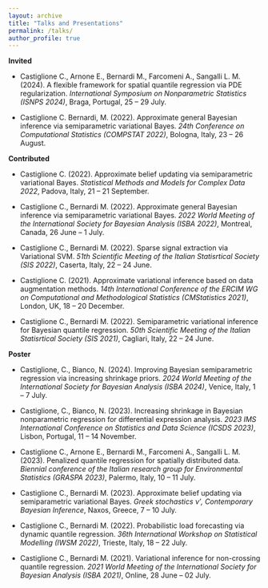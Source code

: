 ```yaml
---
layout: archive
title: "Talks and Presentations"
permalink: /talks/
author_profile: true
---
```


**Invited**

* Castiglione C., Arnone E., Bernardi M., Farcomeni A., Sangalli L. M. (2024). 
  A flexible framework for spatial quantile regression via PDE regularization. 
  *International Symposium on Nonparametric Statistics (ISNPS 2024)*, 
  Braga, Portugal, 25 – 29 July.

* Castiglione C. Bernardi, M. (2022). 
  Approximate general Bayesian inference via semiparametric variational Bayes. 
  *24th Conference on Computational Statistics (COMPSTAT 2022)*, 
  Bologna, Italy, 23 – 26 August.


**Contributed**

* Castiglione C. (2022). 
  Approximate belief updating via semiparametric variational Bayes. 
  *Statistical Methods and Models for Complex Data 2022*, 
  Padova, Italy, 21 – 21 September.

* Castiglione C., Bernardi M. (2022). 
  Approximate general Bayesian inference via semiparametric variational Bayes. 
  *2022 World Meeting of the International Society for Bayesian Analysis (ISBA 2022)*, 
  Montreal, Canada, 26 June – 1 July.

* Castiglione C., Bernardi M. (2022). 
  Sparse signal extraction via Variational SVM.
  *51th Scientific Meeting of the Italian Statisrtical Society (SIS 2022)*, 
  Caserta, Italy, 22 – 24 June.

* Castiglione C. (2021). 
  Approximate variational inference based on data augmentation methods.
  *14th International Conference of the ERCIM WG on Computational and Methodological Statistics (CMStatistics 2021)*, 
  London, UK, 18 – 20 December.

* Castiglione C., Bernardi M. (2022). 
  Semiparametric variational inference for Bayesian quantile regression. 
  *50th Scientific Meeting of the Italian Statisrtical Society (SIS 2021)*,
  Cagliari, Italy, 22 – 24 June.


**Poster**

* Castiglione, C., Bianco, N. (2024). 
  Improving Bayesian semiparametric regression via increasing shrinkage priors. 
  *2024 World Meeting of the International Society for Bayesian Analysis (ISBA 2024)*, 
  Venice, Italy, 1 – 7 July.

* Castiglione, C., Bianco, N. (2023). 
  Increasing shrinkage in Bayesian nonparametric regression for differential expression analysis.
  *2023 IMS International Conference on Statistics and Data Science (ICSDS 2023)*, 
  Lisbon, Portugal, 11 – 14 November.

* Castiglione C., Arnone E., Bernardi M., Farcomeni A., Sangalli L. M. (2023). 
  Penalized quantile regression for spatially distributed data. 
  *Biennial conference of the Italian research group for Environmental Statistics (GRASPA 2023)*, 
  Palermo, Italy, 10 – 11 July.

* Castiglione C., Bernardi M. (2023). 
  Approximate belief updating via semiparametric variational Bayes. 
  *Greek stochastics ν′, Contemporary Bayesian Inference*, 
  Naxos, Greece, 7 – 10 July.

* Castiglione C., Bernardi M. (2022). 
  Probabilistic load forecasting via dynamic quantile regression.
  *36th International Workshop on Statistical Modelling (IWSM 2022)*, 
  Trieste, Italy, 18 – 22 July.

* Castiglione C., Bernardi M. (2021). 
  Variational inference for non-crossing quantile regression. 
  *2021 World Meeting of the International Society for Bayesian Analysis (ISBA 2021)*, 
  Online, 28 June – 02 July.
